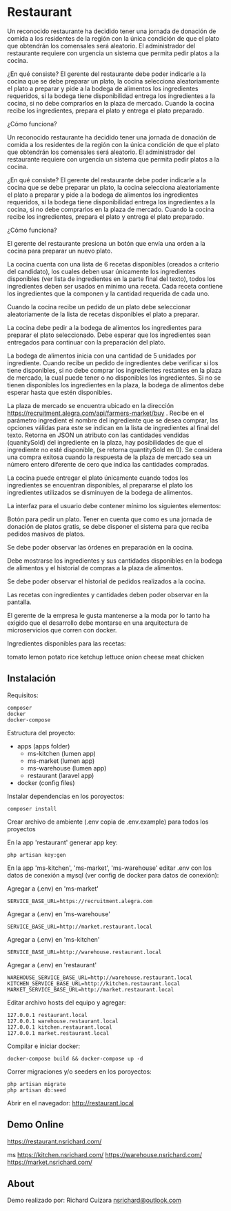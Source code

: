 
# Restaurant

Un reconocido restaurante ha decidido tener una jornada de donación de comida a los residentes de la región con la única condición de que el plato que obtendrán los comensales será aleatorio. El administrador del restaurante requiere con urgencia un sistema que permita pedir platos a la cocina.

¿En qué consiste?
El gerente del restaurante debe poder indicarle a la cocina que se debe preparar un plato, la cocina selecciona aleatoriamente el plato a preparar y pide a la bodega de alimentos los ingredientes requeridos, si la bodega tiene disponibilidad entrega los ingredientes a la cocina, si no debe comprarlos en la plaza de mercado. Cuando la cocina recibe los ingredientes, prepara el plato y entrega el plato preparado.

¿Cómo funciona?

Un reconocido restaurante ha decidido tener una jornada de donación de comida a los residentes de la región con la única condición de que el plato que obtendrán los comensales será aleatorio. El administrador del restaurante requiere con urgencia un sistema que permita pedir platos a la cocina.


¿En qué consiste?
El gerente del restaurante debe poder indicarle a la cocina que se debe preparar un plato, la cocina selecciona aleatoriamente el plato a preparar y pide a la bodega de alimentos los ingredientes requeridos, si la bodega tiene disponibilidad entrega los ingredientes a la cocina, si no debe comprarlos en la plaza de mercado. Cuando la cocina recibe los ingredientes, prepara el plato y entrega el plato preparado.


¿Cómo funciona?

El gerente del restaurante presiona un botón que envía una orden a la cocina para preparar un nuevo plato. 

La cocina cuenta con una lista de 6 recetas disponibles (creados a criterio del candidato), los cuales deben usar únicamente los ingredientes disponibles (ver lista de ingredientes en la parte final del texto), todos los ingredientes deben ser usados en mínimo una receta. Cada receta contiene los ingredientes que la componen y la cantidad requerida de cada uno.

Cuando la cocina recibe un pedido de un plato debe seleccionar aleatoriamente de la lista de recetas disponibles el plato a preparar.

La cocina debe pedir a la bodega de alimentos los ingredientes para preparar el plato seleccionado. Debe esperar que los ingredientes sean entregados para continuar con la preparación del plato.

La bodega de alimentos inicia con una cantidad de 5 unidades por ingrediente. Cuando recibe un pedido de ingredientes debe verificar si los tiene disponibles, si no debe comprar los ingredientes restantes en la plaza de mercado, la cual puede tener o no disponibles los ingredientes.  Si no se tienen disponibles los ingredientes en la plaza, la bodega de alimentos debe esperar hasta que estén disponibles.

La plaza de mercado se encuentra ubicado en la dirección https://recruitment.alegra.com/api/farmers-market/buy . Recibe en el parámetro ingredient el nombre del ingrediente que se desea comprar, las opciones válidas para este se indican en la lista de ingredientes al final del texto.  Retorna en JSON un atributo con las cantidades vendidas (quanitySold) del ingrediente en la plaza, hay posibilidades de que el ingrediente no esté disponible, (se retorna quantitySold en 0). Se considera una compra exitosa cuando la respuesta de la plaza de mercado sea un número entero diferente de cero que indica las cantidades compradas.

La cocina puede entregar el plato únicamente cuando todos los ingredientes se encuentran disponibles, al prepararse el plato los ingredientes utilizados se disminuyen de la bodega de alimentos.


La interfaz para el usuario debe contener mínimo los siguientes elementos:

Botón para pedir un plato. Tener en cuenta que como es una jornada de donación de platos gratis, se debe disponer el sistema para que reciba pedidos masivos de platos.

Se debe poder observar las órdenes en preparación en la cocina.

Debe mostrarse los ingredientes y sus cantidades disponibles en la bodega de alimentos y el historial de compras a la plaza de alimentos.

Se debe poder observar el historial de pedidos realizados a la cocina.

Las recetas con ingredientes y cantidades deben poder observar en la pantalla.


El gerente de la empresa le gusta mantenerse a la moda por lo tanto ha exigido que el desarrollo debe montarse en una arquitectura de microservicios que corren con docker.


Ingredientes disponibles para las recetas:


tomato
lemon
potato
rice
ketchup
lettuce
onion
cheese
meat
chicken

## Instalación

Requisitos:
```
composer
docker
docker-compose
```

Estructura del proyecto:

- apps (apps folder)
    - ms-kitchen (lumen app)
    - ms-market (lumen app)
    - ms-warehouse (lumen app)
    - restaurant (laravel app)
- docker (config files)

Instalar dependencias en los poroyectos:
```
composer install
```

Crear archivo de ambiente (.env copia de .env.example) para todos los proyectos

En la app 'restaurant' generar app key:

```
php artisan key:gen
```

En la app 'ms-kitchen', 'ms-market', 'ms-warehouse' editar .env con los datos de conexión a mysql (ver config de docker para datos de conexión):

Agregar a (.env) en 'ms-market'
```
SERVICE_BASE_URL=https://recruitment.alegra.com
```
Agregar a (.env) en 'ms-warehouse'
```
SERVICE_BASE_URL=http://market.restaurant.local
```
Agregar a (.env) en 'ms-kitchen'
```
SERVICE_BASE_URL=http://warehouse.restaurant.local
```
Agregar a (.env) en 'restaurant'
```
WAREHOUSE_SERVICE_BASE_URL=http://warehouse.restaurant.local
KITCHEN_SERVICE_BASE_URL=http://kitchen.restaurant.local
MARKET_SERVICE_BASE_URL=http://market.restaurant.local
```

Editar archivo hosts del equipo y agregar:

```
127.0.0.1 restaurant.local
127.0.0.1 warehouse.restaurant.local
127.0.0.1 kitchen.restaurant.local
127.0.0.1 market.restaurant.local
```

Compilar e iniciar docker:
```
docker-compose build && docker-compose up -d 
```

Correr migraciones y/o seeders en los poroyectos:
```
php artisan migrate
php artisan db:seed 
```

Abrir en el navegador: http://restaurant.local


## Demo Online

https://restaurant.nsrichard.com/

ms
https://kitchen.nsrichard.com/
https://warehouse.nsrichard.com/
https://market.nsrichard.com/


## About

Demo realizado por:
Richard Cuizara
nsrichard@outlook.com
